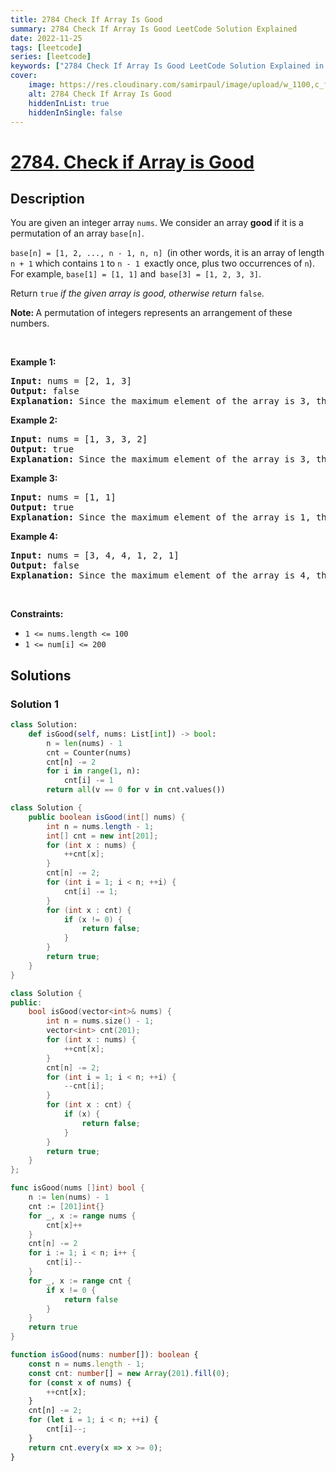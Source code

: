 ```yaml
---
title: 2784 Check If Array Is Good
summary: 2784 Check If Array Is Good LeetCode Solution Explained
date: 2022-11-25
tags: [leetcode]
series: [leetcode]
keywords: ["2784 Check If Array Is Good LeetCode Solution Explained in all languages", "2784 Check If Array Is Good", "LeetCode", "leetcode solution in Python3 C++ Java Go PHP Ruby Swift TypeScript Rust C# JavaScript C", "GeeksforGeeks", "InterviewBit", "Coding Ninjas", "HackerRank", "HackerEarth", "CodeChef", "TopCoder", "AlgoExpert", "freeCodeCamp", "Codeforces", "GitHub", "AtCoder", "Samir Paul"]
cover:
    image: https://res.cloudinary.com/samirpaul/image/upload/w_1100,c_fit,co_rgb:FFFFFF,l_text:Arial_75_bold:2784 Check If Array Is Good - Solution Explained/problem-solving.webp
    alt: 2784 Check If Array Is Good
    hiddenInList: true
    hiddenInSingle: false
---
```



# [2784. Check if Array is Good](https://leetcode.com/problems/check-if-array-is-good)


## Description

<p>You are given an integer array <code>nums</code>. We consider an array <strong>good </strong>if it is a permutation of an array <code>base[n]</code>.</p>

<p><code>base[n] = [1, 2, ..., n - 1, n, n] </code>(in other words, it is an array of length <code>n + 1</code> which contains <code>1</code> to <code>n - 1 </code>exactly once, plus two occurrences of <code>n</code>). For example, <code>base[1] = [1, 1]</code> and<code> base[3] = [1, 2, 3, 3]</code>.</p>

<p>Return <code>true</code> <em>if the given array is good, otherwise return</em><em> </em><code>false</code>.</p>

<p><strong>Note: </strong>A permutation of integers represents an arrangement of these numbers.</p>

<p>&nbsp;</p>
<p><strong class="example">Example 1:</strong></p>

<pre>
<strong>Input:</strong> nums = [2, 1, 3]
<strong>Output:</strong> false
<strong>Explanation:</strong> Since the maximum element of the array is 3, the only candidate n for which this array could be a permutation of base[n], is n = 3. However, base[3] has four elements but array nums has three. Therefore, it can not be a permutation of base[3] = [1, 2, 3, 3]. So the answer is false.
</pre>

<p><strong class="example">Example 2:</strong></p>

<pre>
<strong>Input:</strong> nums = [1, 3, 3, 2]
<strong>Output:</strong> true
<strong>Explanation:</strong> Since the maximum element of the array is 3, the only candidate n for which this array could be a permutation of base[n], is n = 3. It can be seen that nums is a permutation of base[3] = [1, 2, 3, 3] (by swapping the second and fourth elements in nums, we reach base[3]). Therefore, the answer is true.</pre>

<p><strong class="example">Example 3:</strong></p>

<pre>
<strong>Input:</strong> nums = [1, 1]
<strong>Output:</strong> true
<strong>Explanation:</strong> Since the maximum element of the array is 1, the only candidate n for which this array could be a permutation of base[n], is n = 1. It can be seen that nums is a permutation of base[1] = [1, 1]. Therefore, the answer is true.</pre>

<p><strong class="example">Example 4:</strong></p>

<pre>
<strong>Input:</strong> nums = [3, 4, 4, 1, 2, 1]
<strong>Output:</strong> false
<strong>Explanation:</strong> Since the maximum element of the array is 4, the only candidate n for which this array could be a permutation of base[n], is n = 4. However, base[4] has five elements but array nums has six. Therefore, it can not be a permutation of base[4] = [1, 2, 3, 4, 4]. So the answer is false.
</pre>

<p>&nbsp;</p>
<p><strong>Constraints:</strong></p>

<ul>
	<li><code>1 &lt;= nums.length &lt;= 100</code></li>
	<li><code>1 &lt;= num[i] &lt;= 200</code></li>
</ul>

## Solutions

### Solution 1

<!-- tabs:start -->

```python
class Solution:
    def isGood(self, nums: List[int]) -> bool:
        n = len(nums) - 1
        cnt = Counter(nums)
        cnt[n] -= 2
        for i in range(1, n):
            cnt[i] -= 1
        return all(v == 0 for v in cnt.values())
```

```java
class Solution {
    public boolean isGood(int[] nums) {
        int n = nums.length - 1;
        int[] cnt = new int[201];
        for (int x : nums) {
            ++cnt[x];
        }
        cnt[n] -= 2;
        for (int i = 1; i < n; ++i) {
            cnt[i] -= 1;
        }
        for (int x : cnt) {
            if (x != 0) {
                return false;
            }
        }
        return true;
    }
}
```

```cpp
class Solution {
public:
    bool isGood(vector<int>& nums) {
        int n = nums.size() - 1;
        vector<int> cnt(201);
        for (int x : nums) {
            ++cnt[x];
        }
        cnt[n] -= 2;
        for (int i = 1; i < n; ++i) {
            --cnt[i];
        }
        for (int x : cnt) {
            if (x) {
                return false;
            }
        }
        return true;
    }
};
```

```go
func isGood(nums []int) bool {
	n := len(nums) - 1
	cnt := [201]int{}
	for _, x := range nums {
		cnt[x]++
	}
	cnt[n] -= 2
	for i := 1; i < n; i++ {
		cnt[i]--
	}
	for _, x := range cnt {
		if x != 0 {
			return false
		}
	}
	return true
}
```

```ts
function isGood(nums: number[]): boolean {
    const n = nums.length - 1;
    const cnt: number[] = new Array(201).fill(0);
    for (const x of nums) {
        ++cnt[x];
    }
    cnt[n] -= 2;
    for (let i = 1; i < n; ++i) {
        cnt[i]--;
    }
    return cnt.every(x => x >= 0);
}
```

<!-- tabs:end -->

<!-- end -->
